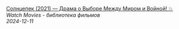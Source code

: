 <!--2024-12-11 15:54:20-->
<div class="yb">
  <a class="nodecor" href="/index.html?filmy/solncepek_2021_drama_o_vybore_mejdu_mirom_i_vojnoj">
    <img class="preview" data-videoid="Qed5WnyEnRM" src="https://i2.ytimg.com/vi/Qed5WnyEnRM/hqdefault.jpg" align="middle" alt="">
  </a>
  <div class="inlbl text">
    <a class="nodecor" href="/index.html?filmy/solncepek_2021_drama_o_vybore_mejdu_mirom_i_vojnoj">Солнцепек (2021) — Драма о Выборе Между Миром и Войной! 💥</a><br>
    <i class="smaller2">Watch Movies - библиотека фильмов</i><br>
    <i class="smaller3">2024-12-11</i>
  </div>
</div>
